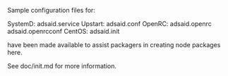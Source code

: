 Sample configuration files for:

SystemD: adsaid.service
Upstart: adsaid.conf
OpenRC:  adsaid.openrc
         adsaid.openrcconf
CentOS:  adsaid.init

have been made available to assist packagers in creating node packages here.

See doc/init.md for more information.
